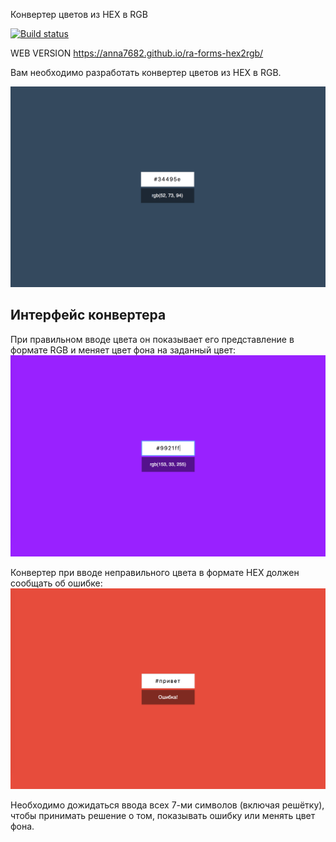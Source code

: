 Конвертер цветов из HEX в RGB

[![Build status](https://ci.appveyor.com/api/projects/status/pp5k6a36bqiul6ci?svg=true)](https://ci.appveyor.com/project/vapanov/ra-forms-hex2rgb)

WEB VERSION https://anna7682.github.io/ra-forms-hex2rgb/

Вам необходимо разработать конвертер цветов из HEX в RGB.

![Конвертер цветов](./assets/preview.png)

## Интерфейс конвертера

При правильном вводе цвета он показывает его представление в формате RGB и меняет цвет фона на заданный цвет:
![Цвет](./assets/color.png)

Конвертер при вводе неправильного цвета в формате HEX должен сообщать об ошибке:
![Ошибка](./assets/error.png)

Необходимо дожидаться ввода всех 7-ми символов (включая решётку), чтобы принимать решение о том, показывать ошибку или менять цвет фона.
